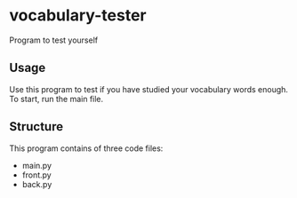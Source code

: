 # vocabulary-tester
Program to test yourself

## Usage
Use this program to test if you have studied your vocabulary words enough. 
To start, run the main file.

## Structure
This program contains of three code files:
* main.py
* front.py
* back.py
